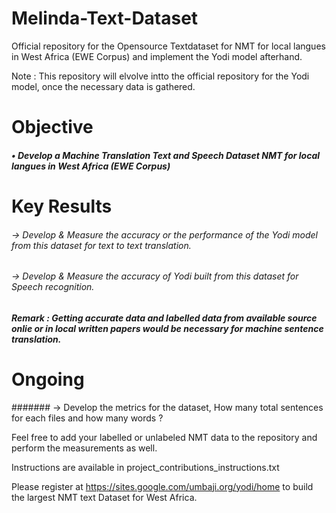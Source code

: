 # Melinda-Text-Dataset
Official repository for the Opensource Textdataset for NMT for local langues in West Africa (EWE Corpus) and implement the Yodi model afterhand. 

Note : This repository will elvolve intto the official repository for the Yodi model, once the necessary data is gathered.

# Objective

##### • Develop a Machine Translation Text and Speech Dataset NMT for local langues in West Africa (EWE Corpus)

# Key Results 

###### -> Develop & Measure the accuracy or the performance of the Yodi model from this dataset for text to text translation.

###### -> Develop & Measure the accuracy of Yodi built from this dataset for Speech recognition.

##### Remark : Getting accurate data and labelled data from available source onlie or in local written papers would be necessary for machine sentence translation. 

# Ongoing

####### -> Develop the metrics for the dataset, How many total sentences for each files and how many words ?

Feel free to add your labelled or unlabeled NMT data to the repository and perform the measurements as well.

Instructions are available in project_contributions_instructions.txt

Please register at https://sites.google.com/umbaji.org/yodi/home to build the 
largest NMT text Dataset for West Africa.
